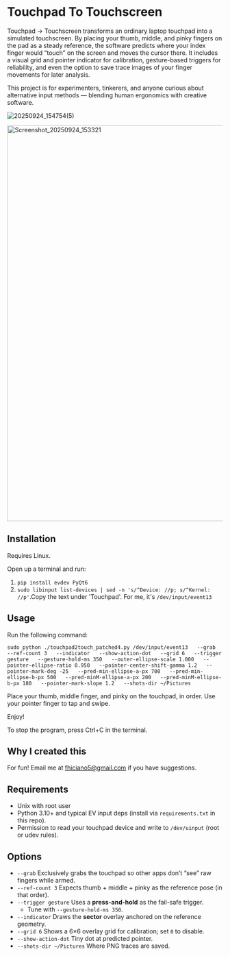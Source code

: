 # Touchpad To Touchscreen

Touchpad → Touchscreen transforms an ordinary laptop touchpad into a simulated touchscreen. By placing your thumb, middle, and pinky fingers on the pad as a steady reference, the software predicts where your index finger would “touch” on the screen and moves the cursor there. It includes a visual grid and pointer indicator for calibration, gesture-based triggers for reliability, and even the option to save trace images of your finger movements for later analysis.

This project is for experimenters, tinkerers, and anyone curious about alternative input methods — blending human ergonomics with creative software.

![20250924_154754(5)](https://github.com/user-attachments/assets/33969678-afaf-4863-978a-7c70951208f1)

<img width="1409" height="924" alt="Screenshot_20250924_153321" src="https://github.com/user-attachments/assets/c434553e-4324-4a3c-92a2-10784e04f805" />

## Installation

Requires Linux.

Open up a terminal and run:
1. `pip install evdev PyQt6`
2. `sudo libinput list-devices | sed -n 's/^Device: //p; s/^Kernel: //p'`.Copy the text under 'Touchpad'. For me, it's `/dev/input/event13`

## Usage

Run the following command:
```
sudo python ./touchpad2touch_patched4.py /dev/input/event13   --grab   --ref-count 3   --indicator   --show-action-dot   --grid 6   --trigger gesture   --gesture-hold-ms 350   --outer-ellipse-scale 1.000   --pointer-ellipse-ratio 0.950   --pointer-center-shift-gamma 1.2   --pointer-mark-deg -25   --pred-min-ellipse-a-px 700   --pred-min-ellipse-b-px 500   --pred-minM-ellipse-a-px 200   --pred-minM-ellipse-b-px 180   --pointer-mark-slope 1.2   --shots-dir ~/Pictures
```

Place your thumb, middle finger, and pinky on the touchpad, in order.
Use your pointer finger to tap and swipe.

Enjoy!

To stop the program, press Ctrl+C in the terminal.

## Why I created this

For fun!  Email me at fhiciano5@gmail.com if you have suggestions.

## Requirements

- Unix with root user
- Python 3.10+ and typical EV input deps (install via `requirements.txt` in this repo).
- Permission to read your touchpad device and write to `/dev/uinput` (root or udev rules).

## Options

- `--grab` Exclusively grabs the touchpad so other apps don’t “see” raw fingers while armed.
- `--ref-count 3` Expects thumb + middle + pinky as the reference pose (in that order).
- `--trigger gesture` Uses a **press-and-hold** as the fail-safe trigger.  
  - Tune with `--gesture-hold-ms 350`.
- `--indicator` Draws the **sector** overlay anchored on the reference geometry.
- `--grid 6` Shows a 6×6 overlay grid for calibration; set `0` to disable.
- `--show-action-dot` Tiny dot at predicted pointer.
- `--shots-dir ~/Pictures` Where PNG traces are saved.

